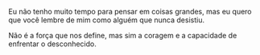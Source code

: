 Eu não tenho muito tempo para pensar em coisas grandes, mas eu quero que você lembre de mim como alguém que nunca desistiu.

Não é a força que nos define, mas sim a coragem e a capacidade de enfrentar o desconhecido.
